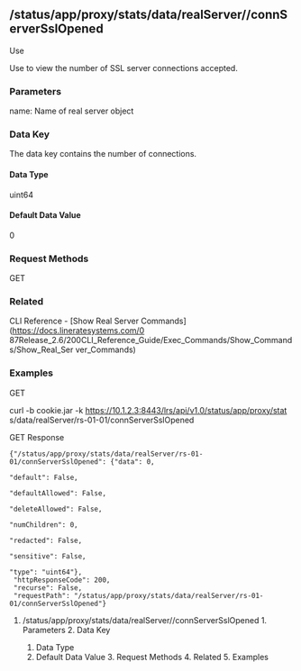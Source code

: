 ## /status/app/proxy/stats/data/realServer/<name>/connServerSslOpened

Use

Use to view the number of SSL server connections accepted.

### Parameters

name: Name of real server object

### Data Key

The data key contains the number of connections.

#### Data Type

uint64

#### Default Data Value

0

### Request Methods

GET

### Related

CLI Reference - [Show Real Server Commands](https://docs.lineratesystems.com/0
87Release_2.6/200CLI_Reference_Guide/Exec_Commands/Show_Commands/Show_Real_Ser
ver_Commands)

### Examples

GET

curl -b cookie.jar -k https://10.1.2.3:8443/lrs/api/v1.0/status/app/proxy/stat
s/data/realServer/rs-01-01/connServerSslOpened

GET Response

    
    {"/status/app/proxy/stats/data/realServer/rs-01-01/connServerSslOpened": {"data": 0,
                                                                               "default": False,
                                                                               "defaultAllowed": False,
                                                                               "deleteAllowed": False,
                                                                               "numChildren": 0,
                                                                               "redacted": False,
                                                                               "sensitive": False,
                                                                               "type": "uint64"},
     "httpResponseCode": 200,
     "recurse": False,
     "requestPath": "/status/app/proxy/stats/data/realServer/rs-01-01/connServerSslOpened"}
    

  1. /status/app/proxy/stats/data/realServer/<name>/connServerSslOpened
    1. Parameters
    2. Data Key
      1. Data Type
      2. Default Data Value
    3. Request Methods
    4. Related
    5. Examples

